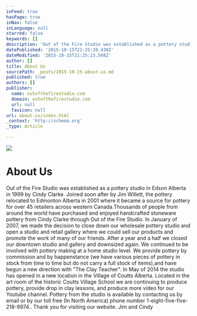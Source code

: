 ```yaml
---
inFeed: true
hasPage: true
inNav: false
inLanguage: null
starred: false
keywords: []
description: 'Out of the Fire Studio was established as a pottery studio in Edson Alberta in 1999 by Cindy Clarke. Joined soon after by Jim Willett, the pottery relocated to '
datePublished: '2015-10-15T21:25:28.438Z'
dateModified: '2015-10-15T21:25:23.568Z'
author: []
title: About Us
sourcePath: _posts/2015-10-15-about-us.md
published: true
authors: []
publisher:
  name: outofthefirestudio.com
  domain: outofthefirestudio.com
  url: null
  favicon: null
url: about-us/index.html
_context: 'http://schema.org'
_type: Article

---
```

![](http://outofthefirestudio.com/images/cindyjimyt.jpg)

# About Us

Out of the Fire Studio was established as a pottery studio in Edson Alberta in 1999 by Cindy Clarke. Joined soon after by Jim Willett, the pottery relocated to Edmonton Alberta in 2001 where it became a source for pottery for over 45 retailers across western Canada.Thousands of people from around the world have purchased and enjoyed handcrafted stoneware pottery from Cindy Clarke through Out of the Fire Studio. In January of 2007, we made the decision to close down our wholesale pottery studio and open a studio and retail gallery where we could sell our products and promote the work of many of our friends. After a year and a half we closed our downtown studio and gallery and downsized again. We continued to be involved with pottery making at a home studio level. We provide pottery by commission and by happenstance (we have various pieces of pottery in stock from time to time but do not carry a full stock of items),and have begun a new direction with "The Clay Teacher". In May of 2014 the studio has opened in a new location in the Village of Coutts Alberta. Located in the art room of the historic Coutts Village School we are continuing to produce pottery, provide drop in clay lessons, and produce more video for our Youtube channel. Pottery from the studio is available by contacting us by email or by our toll free (In North America) phone number 1-eight-five-five-218-9974.. Thank you for visiting our website. Jim and Cindy